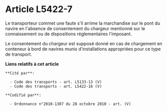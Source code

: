 # Article L5422-7

Le transporteur commet une faute s'il arrime la marchandise sur le pont du navire en l'absence de consentement du chargeur
mentionné sur le connaissement ou de dispositions réglementaires l'imposant.

Le consentement du chargeur est supposé donné en cas de chargement en conteneur à bord de navires munis d'installations
appropriées pour ce type de transport.

**Liens relatifs à cet article**

	**Cité par**:

	  - Code des transports - art. L5133-13 (V)
	  - Code des transports - art. L5422-16 (V)

	**Codifié par**:

	  - Ordonnance n°2010-1307 du 28 octobre 2010 - art. (V)
